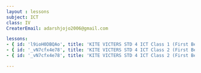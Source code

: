 ```yaml
--- 
layout : lessons 
subject: ICT
class: IV
CreaterEmail: adarshjojo2006@gmail.com

lessons: 
- { id: 'l9ioH0DBQAo', title: 'KITE VICTERS STD 4 ICT Class 1 (First Bell-ഫസ്റ്റ് ബെല്‍)' }
- { id: '_vN7cfx4e78', title: 'KITE VICTERS STD 4 ICT Class 2 (First Bell-ഫസ്റ്റ് ബെല്‍)' }
- { id: '_vN7cfx4e78', title: 'KITE VICTERS STD 4 ICT Class 2 (First Bell-ഫസ്റ്റ് ബെല്‍)' }

--- 
```

